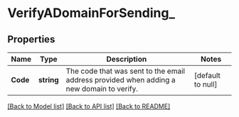 # VerifyADomainForSending_

## Properties
Name | Type | Description | Notes
------------ | ------------- | ------------- | -------------
**Code** | **string** | The code that was sent to the email address provided when adding a new domain to verify. | [default to null]

[[Back to Model list]](../README.md#documentation-for-models) [[Back to API list]](../README.md#documentation-for-api-endpoints) [[Back to README]](../README.md)



